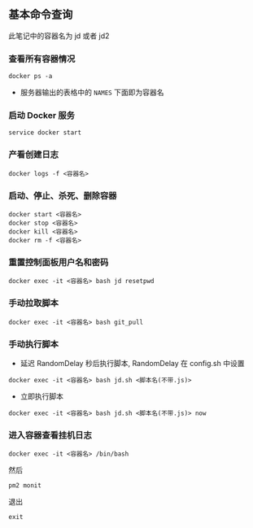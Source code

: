 ## 基本命令查询

此笔记中的容器名为 jd 或者 jd2

### 查看所有容器情况

`docker ps -a`

- 服务器输出的表格中的 `NAMES` 下面即为容器名

### 启动 Docker 服务

`service docker start`

### 产看创建日志

`docker logs -f <容器名>`

### 启动、停止、杀死、删除容器

```
docker start <容器名>
docker stop <容器名>
docker kill <容器名>
docker rm -f <容器名>
```

### 重置控制面板用户名和密码

`docker exec -it <容器名> bash jd resetpwd`

### 手动拉取脚本

`docker exec -it <容器名> bash git_pull`

### 手动执行脚本

- 延迟 RandomDelay 秒后执行脚本, RandomDelay 在 config.sh 中设置

`docker exec -it <容器名> bash jd.sh <脚本名(不带.js)>`

- 立即执行脚本

`docker exec -it <容器名> bash jd.sh <脚本名(不带.js)> now`

### 进入容器查看挂机日志

`docker exec -it <容器名> /bin/bash`

然后

`pm2 monit`

退出

`exit`

